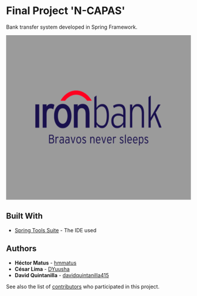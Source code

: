 # Final Project 'N-CAPAS'

Bank transfer system developed in Spring Framework.
<p align="center">
  <img src="ironbank.png" alt="Iron Bank"
       width="654" height="450">
</p>

## Built With

* [Spring Tools Suite](https://spring.io/tools/sts/all) - The IDE used
## Authors

* **Héctor Matus**  - [hmmatus](https://github.com/hmmatus)
* **César Lima**  - [DYuusha](https://github.com/DYuusha)
* **David Quintanilla** - [davidquintanilla415](https://github.com/davidquintanilla415)

See also the list of [contributors](https://github.com/your/project/contributors) who participated in this project.




